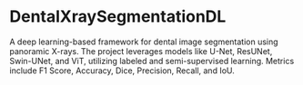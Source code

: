 # DentalXraySegmentationDL
A deep learning-based framework for dental image segmentation using panoramic X-rays. The project leverages models like U-Net, ResUNet, Swin-UNet, and ViT, utilizing labeled and semi-supervised learning. Metrics include F1 Score, Accuracy, Dice, Precision, Recall, and IoU.
